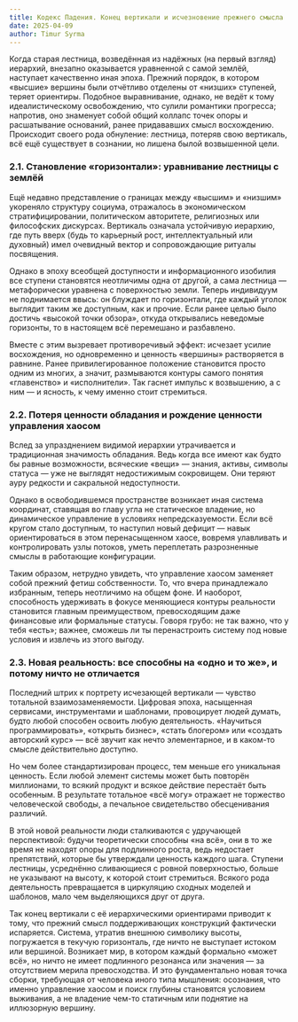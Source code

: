 ```yaml
---
title: Кодекс Падения. Конец вертикали и исчезновение прежнего смысла
date: 2025-04-09
author: Timur Syrma 
---
```


Когда старая лестница, возведённая из надёжных (на первый взгляд) иерархий, внезапно оказывается уравненной с самой землёй, наступает качественно иная эпоха. Прежний порядок, в котором «высшие» вершины были отчётливо отделены от «низших» ступеней, теряет ориентиры. Подобное выравнивание, однако, не ведёт к тому идеалистическому освобождению, что сулили романтики прогресса; напротив, оно знаменует собой общий коллапс точек опоры и расшатывание оснований, ранее придававших смысл восхождению. Происходит своего рода обнуление: лестница, потеряв свою вертикаль, всё ещё существует в сознании, но лишена былой возвышенной цели.  

### 2.1. Становление «горизонтали»: уравнивание лестницы с землёй
Ещё недавно представление о границах между «высшим» и «низшим» укореняло структуру социума, отражалось в экономическом стратифицировании, политическом авторитете, религиозных или философских дискурсах. Вертикаль означала устойчивую иерархию, где путь вверх (будь то карьерный рост, интеллектуальный или духовный) имел очевидный вектор и сопровождающие ритуалы посвящения.  

Однако в эпоху всеобщей доступности и информационного изобилия все ступени становятся неотличимы одна от другой, а сама лестница — метафорически уравнена с поверхностью земли. Теперь индивидуум не поднимается ввысь: он блуждает по горизонтали, где каждый уголок выглядит таким же доступным, как и прочие. Если ранее целью было достичь «высокой точки обзора», откуда открывались неведомые горизонты, то в настоящем всё перемешано и разбавлено.  

Вместе с этим вызревает противоречивый эффект: исчезает усилие восхождения, но одновременно и ценность «вершины» растворяется в равнине. Ранее привилегированное положение становится просто одним из многих, а значит, размываются контуры самого понятия «главенство» и «исполнители». Так гаснет импульс к возвышению, а с ним — и ясность, к чему именно стоит стремиться.  

### 2.2. Потеря ценности обладания и рождение ценности управления хаосом
Вслед за упразднением видимой иерархии утрачивается и традиционная значимость обладания. Ведь когда все имеют как будто бы равные возможности, всяческие «вещи» — знания, активы, символы статуса — уже не выглядят недостижимым сокровищем. Они теряют ауру редкости и сакральной недоступности.  

Однако в освободившемся пространстве возникает иная система координат, ставящая во главу угла не статическое владение, но динамическое управление в условиях непредсказуемости. Если всё кругом стало доступным, то наступил новый дефицит — навык ориентироваться в этом перенасыщенном хаосе, вовремя улавливать и контролировать узлы потоков, уметь переплетать разрозненные смыслы в работающие конфигурации.  

Таким образом, нетрудно увидеть, что управление хаосом заменяет собой прежний фетиш собственности. То, что вчера принадлежало избранным, теперь неотличимо на общем фоне. И наоборот, способность удерживать в фокусе меняющиеся контуры реальности становится главным преимуществом, превосходящим даже финансовые или формальные статусы. Говоря грубо: не так важно, что у тебя «есть»; важнее, сможешь ли ты перенастроить систему под новые условия и извлечь из этого выгоду.  

### 2.3. Новая реальность: все способны на «одно и то же», и потому ничто не отличается
Последний штрих к портрету исчезающей вертикали — чувство тотальной взаимозаменяемости. Цифровая эпоха, насыщенная сервисами, инструментами и шаблонами, провоцирует людей думать, будто любой способен освоить любую деятельность. «Научиться программировать», «открыть бизнес», «стать блогером» или «создать авторский курс» — всё звучит как нечто элементарное, и в каком-то смысле действительно доступно.  

Но чем более стандартизирован процесс, тем меньше его уникальная ценность. Если любой элемент системы может быть повторён миллионами, то всякий продукт и всякое действие перестаёт быть особенным. В результате тотальное «всё могу» отражает не торжество человеческой свободы, а печальное свидетельство обесценивания различий.  

В этой новой реальности люди сталкиваются с удручающей перспективой: будучи теоретически способны «на всё», они в то же время не находят опоры для подлинного роста, ведь недостает препятствий, которые бы утверждали ценность каждого шага. Ступени лестницы, усреднённо сливающиеся с ровной поверхностью, больше не указывают на высоту, к которой стоит стремиться. Всякого рода деятельность превращается в циркуляцию сходных моделей и шаблонов, мало чем выделяющихся друг от друга.  

Так конец вертикали с её иерархическими ориентирами приводит к тому, что прежний смысл поддерживающих конструкций фактически испаряется. Система, утратив внешнюю символику высоты, погружается в текучую горизонталь, где ничто не выступает истоком или вершиной. Возникает мир, в котором каждый формально «может всё», но ничто не имеет подлинного резонанса или значения — за отсутствием мерила превосходства. И это фундаментально новая точка сборки, требующая от человека иного типа мышления: осознания, что именно управление хаосом и поиск глубины становятся условием выживания, а не владение чем-то статичным или поднятие на иллюзорную вершину.